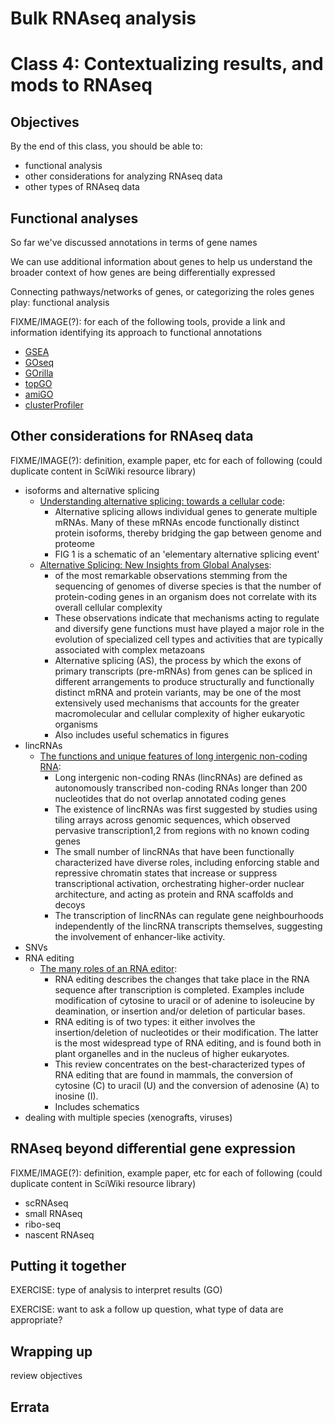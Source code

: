 # Bulk RNAseq analysis
# Class 4: Contextualizing results, and mods to RNAseq

## Objectives

By the end of this class,
you should be able to:
- functional analysis
- other considerations for analyzing RNAseq data
- other types of RNAseq data

## Functional analyses

So far we've discussed annotations in terms of gene names

We can use additional information about genes to help us understand the broader context of how genes are being differentially expressed

Connecting pathways/networks of genes, or categorizing the roles genes play: functional analysis

FIXME/IMAGE(?): for each of the following tools, provide a link and information identifying its approach to functional annotations

- [GSEA](https://www.gsea-msigdb.org/gsea/index.jsp)
- [GOseq](https://genomebiology.biomedcentral.com/articles/10.1186/gb-2010-11-2-r14)
- [GOrilla](http://cbl-gorilla.cs.technion.ac.il/)
- [topGO](https://bioconductor.org/packages/release/bioc/html/topGO.html)
- [amiGO](http://amigo.geneontology.org/amigo)
- [clusterProfiler](https://www.ncbi.nlm.nih.gov/pmc/articles/PMC3339379/)

## Other considerations for RNAseq data

FIXME/IMAGE(?): definition, example paper, etc for each of following (could duplicate content in SciWiki resource library)

- isoforms and alternative splicing
  - [Understanding alternative splicing: towards a cellular code](nature.com/articles/nrm1645):
    - Alternative splicing allows individual genes to generate multiple mRNAs. Many of these mRNAs encode functionally distinct protein isoforms, thereby bridging the gap between genome and proteome
    - FIG 1 is a schematic of an 'elementary alternative splicing event'
  - [Alternative Splicing: New Insights from Global Analyses](https://www.cell.com/cell/fulltext/S0092-8674(06)00817-8?_returnURL=https%3A%2F%2Flinkinghub.elsevier.com%2Fretrieve%2Fpii%2FS0092867406008178%3Fshowall%3Dtrue):
    -  of the most remarkable observations stemming from the sequencing of genomes of diverse species is that the number of protein-coding genes in an organism does not correlate with its overall cellular complexity
    -  These observations indicate that mechanisms acting to regulate and diversify gene functions must have played a major role in the evolution of specialized cell types and activities that are typically associated with complex metazoans
    -  Alternative splicing (AS), the process by which the exons of primary transcripts (pre-mRNAs) from genes can be spliced in different arrangements to produce structurally and functionally distinct mRNA and protein variants, may be one of the most extensively used mechanisms that accounts for the greater macromolecular and cellular complexity of higher eukaryotic organisms
    -  Also includes useful schematics in figures
- lincRNAs
  - [The functions and unique features of long intergenic non-coding RNA](https://www.nature.com/articles/nrm.2017.104):
    - Long intergenic non-coding RNAs (lincRNAs) are defined as autonomously transcribed non-coding RNAs longer than 200 nucleotides that do not overlap annotated coding genes
    - The existence of lincRNAs was first suggested by studies using tiling arrays across genomic sequences, which observed pervasive transcription1,2 from regions with no known coding genes
    - The small number of lincRNAs that have been functionally characterized have diverse roles, including enforcing stable and repressive chromatin states that increase or suppress transcriptional activation, orchestrating higher-order nuclear architecture, and acting as protein and RNA scaffolds and decoys
    - The transcription of lincRNAs can regulate gene neighbourhoods independently of the lincRNA transcripts themselves, suggesting the involvement of enhancer-like activity.
- SNVs
- RNA editing
  - [The many roles of an RNA editor](https://www.nature.com/articles/35098584):
    - RNA editing describes the changes that take place in the RNA sequence after transcription is completed. Examples include modification of cytosine to uracil or of adenine to isoleucine by deamination, or insertion and/or deletion of particular bases.
    - RNA editing is of two types: it either involves the insertion/deletion of nucleotides or their modification. The latter is the most widespread type of RNA editing, and is found both in plant organelles and in the nucleus of higher eukaryotes.
    - This review concentrates on the best-characterized types of RNA editing that are found in mammals, the conversion of cytosine (C) to uracil (U) and the conversion of adenosine (A) to inosine (I).
    - Includes schematics
- dealing with multiple species (xenografts, viruses)

## RNAseq beyond differential gene expression

FIXME/IMAGE(?): definition, example paper, etc for each of following (could duplicate content in SciWiki resource library)

- scRNAseq
- small RNAseq
- ribo-seq
- nascent RNAseq

## Putting it together

EXERCISE: type of analysis to interpret results (GO)

EXERCISE: want to ask a follow up question, what type of data are appropriate?

## Wrapping up

review objectives

## Errata

